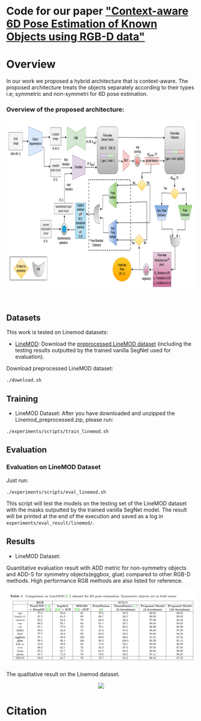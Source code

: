 # Code for our paper <a href="https://arxiv.org/abs/2212.05560"> "Context-aware 6D Pose Estimation of Known Objects using RGB-D data" </a>
### 

### 

# Overview
In our work we proposed a  hybrid architecture that is context-aware. The proposed architecture treats the objects separately according to their types i.e; symmetric and
non-symmetri for 6D pose estimation. 
</br>

### Overview of the proposed architecture:
<p align="center">
  <img height="450px" src="images/architecture.png">
</p>
</br>


## Datasets

This work is tested on Linemod datasets:


* [LineMOD](http://campar.in.tum.de/Main/StefanHinterstoisser): Download the [preprocessed LineMOD dataset](https://drive.google.com/drive/folders/19ivHpaKm9dOrr12fzC8IDFczWRPFxho7) (including the testing results outputted by the trained vanilla SegNet used for evaluation).

Download preprocessed LineMOD dataset:
```	
./download.sh
```
## Training 

* LineMOD Dataset:
	After you have downloaded and unzipped the Linemod_preprocessed.zip, please run:
```	
./experiments/scripts/train_linemod.sh
```


## Evaluation

### Evaluation on LineMOD Dataset
Just run:
```
./experiments/scripts/eval_linemod.sh
```
This script will test the models on the testing set of the LineMOD dataset with the masks outputted by the trained vanilla SegNet model. The result will be printed at the end of the execution and saved as a log in `experiments/eval_result/linemod/`.


## Results

* LineMOD Dataset:

Quantitative evaluation result with ADD metric for non-symmetry objects and ADD-S for symmetry objects(eggbox, glue) compared to other RGB-D methods. High performance RGB methods are also listed for reference.

<p align="center">
	<img src ="images/result_linemod.png" width="700" />
</p>

The qualitative result on the Linemod dataset.

<p align="center">
	<img src ="images/linemod.png" width="700" />
</p>


# Citation

```

```

